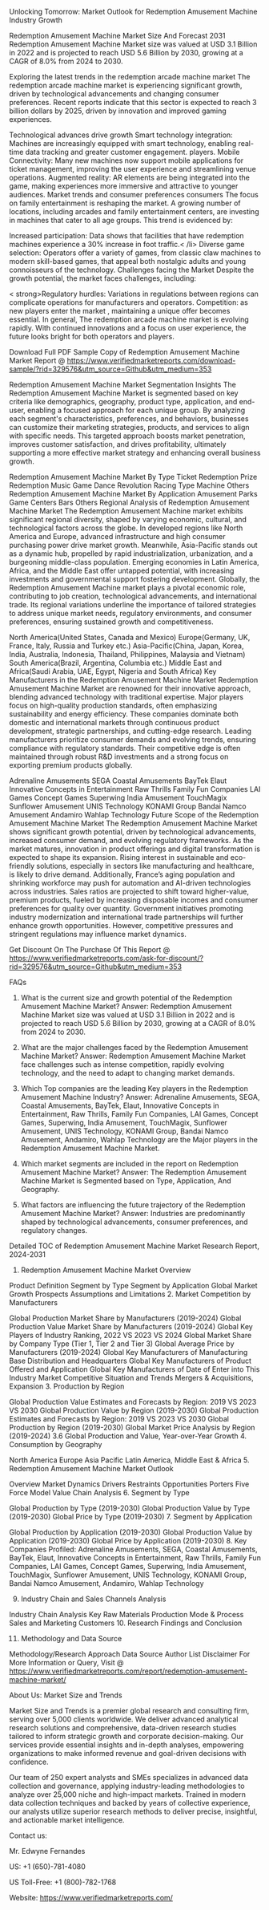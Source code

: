 Unlocking Tomorrow: Market Outlook for Redemption Amusement Machine Industry Growth


Redemption Amusement Machine Market Size And Forecast 2031
Redemption Amusement Machine Market size was valued at USD 3.1 Billion in 2022 and is projected to reach USD 5.6 Billion by 2030, growing at a CAGR of 8.0% from 2024 to 2030.

Exploring the latest trends in the redemption arcade machine market
The redemption arcade machine market is experiencing significant growth, driven by technological advancements and changing consumer preferences. Recent reports indicate that this sector is expected to reach 3 billion dollars by 2025, driven by innovation and improved gaming experiences.

Technological advances drive growth
Smart technology integration: Machines are increasingly equipped with smart technology, enabling real-time data tracking and greater customer engagement. players.
Mobile Connectivity: Many new machines now support mobile applications for ticket management, improving the user experience and streamlining venue operations.
Augmented reality: AR elements are being integrated into the game, making experiences more immersive and attractive to younger audiences.
Market trends and consumer preferences consumers
The focus on family entertainment is reshaping the market. A growing number of locations, including arcades and family entertainment centers, are investing in machines that cater to all age groups. This trend is evidenced by:

Increased participation: Data shows that facilities that have redemption machines experience a 30% increase in foot traffic.< /li>
Diverse game selection: Operators offer a variety of games, from classic claw machines to modern skill-based games, that appeal both nostalgic adults and young connoisseurs of the technology.
Challenges facing the Market
Despite the growth potential, the market faces challenges, including:

< strong>Regulatory hurdles:
Variations in regulations between regions can complicate operations for manufacturers and operators.
Competition: as new players enter the market , maintaining a unique offer becomes essential.
In general, The redemption arcade machine market is evolving rapidly. With continued innovations and a focus on user experience, the future looks bright for both operators and players.

Download Full PDF Sample Copy of Redemption Amusement Machine Market Report @ https://www.verifiedmarketreports.com/download-sample/?rid=329576&utm_source=Github&utm_medium=353

Redemption Amusement Machine Market Segmentation Insights
The Redemption Amusement Machine Market is segmented based on key criteria like demographics, geography, product type, application, and end-user, enabling a focused approach for each unique group. By analyzing each segment's characteristics, preferences, and behaviors, businesses can customize their marketing strategies, products, and services to align with specific needs. This targeted approach boosts market penetration, improves customer satisfaction, and drives profitability, ultimately supporting a more effective market strategy and enhancing overall business growth.

Redemption Amusement Machine Market By Type
Ticket Redemption
Prize Redemption
Music Game
Dance Revolution
Racing Type Machine
Others
Redemption Amusement Machine Market By Application
Amusement Parks
Game Centers
Bars
Others
Regional Analysis of Redemption Amusement Machine Market
The Redemption Amusement Machine market exhibits significant regional diversity, shaped by varying economic, cultural, and technological factors across the globe. In developed regions like North America and Europe, advanced infrastructure and high consumer purchasing power drive market growth. Meanwhile, Asia-Pacific stands out as a dynamic hub, propelled by rapid industrialization, urbanization, and a burgeoning middle-class population. Emerging economies in Latin America, Africa, and the Middle East offer untapped potential, with increasing investments and governmental support fostering development. Globally, the Redemption Amusement Machine market plays a pivotal economic role, contributing to job creation, technological advancements, and international trade. Its regional variations underline the importance of tailored strategies to address unique market needs, regulatory environments, and consumer preferences, ensuring sustained growth and competitiveness.

North America(United States, Canada and Mexico)
Europe(Germany, UK, France, Italy, Russia and Turkey etc.)
Asia-Pacific(China, Japan, Korea, India, Australia, Indonesia, Thailand, Philippines, Malaysia and Vietnam)
South America(Brazil, Argentina, Columbia etc.)
Middle East and Africa(Saudi Arabia, UAE, Egypt, Nigeria and South Africa)
Key Manufacturers in the Redemption Amusement Machine Market
Redemption Amusement Machine Market are renowned for their innovative approach, blending advanced technology with traditional expertise. Major players focus on high-quality production standards, often emphasizing sustainability and energy efficiency. These companies dominate both domestic and international markets through continuous product development, strategic partnerships, and cutting-edge research. Leading manufacturers prioritize consumer demands and evolving trends, ensuring compliance with regulatory standards. Their competitive edge is often maintained through robust R&D investments and a strong focus on exporting premium products globally.

Adrenaline Amusements
SEGA
Coastal Amusements
BayTek
Elaut
Innovative Concepts in Entertainment
Raw Thrills
Family Fun Companies
LAI Games
Concept Games
Superwing
India Amusement
TouchMagix
Sunflower Amusement
UNIS Technology
KONAMI Group
Bandai Namco Amusement
Andamiro
Wahlap Technology
Future Scope of the Redemption Amusement Machine Market
The Redemption Amusement Machine Market shows significant growth potential, driven by technological advancements, increased consumer demand, and evolving regulatory frameworks. As the market matures, innovation in product offerings and digital transformation is expected to shape its expansion. Rising interest in sustainable and eco-friendly solutions, especially in sectors like manufacturing and healthcare, is likely to drive demand. Additionally, France’s aging population and shrinking workforce may push for automation and AI-driven technologies across industries. Sales ratios are projected to shift toward higher-value, premium products, fueled by increasing disposable incomes and consumer preferences for quality over quantity. Government initiatives promoting industry modernization and international trade partnerships will further enhance growth opportunities. However, competitive pressures and stringent regulations may influence market dynamics.

Get Discount On The Purchase Of This Report @ https://www.verifiedmarketreports.com/ask-for-discount/?rid=329576&utm_source=Github&utm_medium=353

FAQs
1. What is the current size and growth potential of the Redemption Amusement Machine Market?
Answer: Redemption Amusement Machine Market size was valued at USD 3.1 Billion in 2022 and is projected to reach USD 5.6 Billion by 2030, growing at a CAGR of 8.0% from 2024 to 2030.

2. What are the major challenges faced by the Redemption Amusement Machine Market?
Answer: Redemption Amusement Machine Market face challenges such as intense competition, rapidly evolving technology, and the need to adapt to changing market demands.

3. Which Top companies are the leading Key players in the Redemption Amusement Machine Industry?
Answer: Adrenaline Amusements, SEGA, Coastal Amusements, BayTek, Elaut, Innovative Concepts in Entertainment, Raw Thrills, Family Fun Companies, LAI Games, Concept Games, Superwing, India Amusement, TouchMagix, Sunflower Amusement, UNIS Technology, KONAMI Group, Bandai Namco Amusement, Andamiro, Wahlap Technology are the Major players in the Redemption Amusement Machine Market.

4. Which market segments are included in the report on Redemption Amusement Machine Market?
Answer: The Redemption Amusement Machine Market is Segmented based on Type, Application, And Geography.

5. What factors are influencing the future trajectory of the Redemption Amusement Machine Market?
Answer: Industries are predominantly shaped by technological advancements, consumer preferences, and regulatory changes.

Detailed TOC of Redemption Amusement Machine Market Research Report, 2024-2031
1. Redemption Amusement Machine Market Overview

Product Definition
Segment by Type
Segment by Application
Global Market Growth Prospects
Assumptions and Limitations
2. Market Competition by Manufacturers

Global Production Market Share by Manufacturers (2019-2024)
Global Production Value Market Share by Manufacturers (2019-2024)
Global Key Players of Industry Ranking, 2022 VS 2023 VS 2024
Global Market Share by Company Type (Tier 1, Tier 2 and Tier 3)
Global Average Price by Manufacturers (2019-2024)
Global Key Manufacturers of Manufacturing Base Distribution and Headquarters
Global Key Manufacturers of Product Offered and Application
Global Key Manufacturers of Date of Enter into This Industry
Market Competitive Situation and Trends
Mergers & Acquisitions, Expansion
3. Production by Region

Global Production Value Estimates and Forecasts by Region: 2019 VS 2023 VS 2030
Global Production Value by Region (2019-2030)
Global Production Estimates and Forecasts by Region: 2019 VS 2023 VS 2030
Global Production by Region (2019-2030)
Global Market Price Analysis by Region (2019-2024) 3.6 Global Production and Value, Year-over-Year Growth
4. Consumption by Geography

North America
Europe
Asia Pacific
Latin America, Middle East & Africa
5. Redemption Amusement Machine Market Outlook

Overview
Market Dynamics
Drivers
Restraints
Opportunities
Porters Five Force Model
Value Chain Analysis 
6. Segment by Type

Global Production by Type (2019-2030)
Global Production Value by Type (2019-2030)
Global Price by Type (2019-2030)
7. Segment by Application

Global Production by Application (2019-2030)
Global Production Value by Application (2019-2030)
Global Price by Application (2019-2030)
8. Key Companies Profiled: Adrenaline Amusements, SEGA, Coastal Amusements, BayTek, Elaut, Innovative Concepts in Entertainment, Raw Thrills, Family Fun Companies, LAI Games, Concept Games, Superwing, India Amusement, TouchMagix, Sunflower Amusement, UNIS Technology, KONAMI Group, Bandai Namco Amusement, Andamiro, Wahlap Technology

9. Industry Chain and Sales Channels Analysis

Industry Chain Analysis
Key Raw Materials
Production Mode & Process
Sales and Marketing
Customers
10. Research Findings and Conclusion

11. Methodology and Data Source

Methodology/Research Approach
Data Source
Author List
Disclaimer
For More Information or Query, Visit @ https://www.verifiedmarketreports.com/report/redemption-amusement-machine-market/

About Us: Market Size and Trends

Market Size and Trends is a premier global research and consulting firm, serving over 5,000 clients worldwide. We deliver advanced analytical research solutions and comprehensive, data-driven research studies tailored to inform strategic growth and corporate decision-making. Our services provide essential insights and in-depth analyses, empowering organizations to make informed revenue and goal-driven decisions with confidence.

Our team of 250 expert analysts and SMEs specializes in advanced data collection and governance, applying industry-leading methodologies to analyze over 25,000 niche and high-impact markets. Trained in modern data collection techniques and backed by years of collective experience, our analysts utilize superior research methods to deliver precise, insightful, and actionable market intelligence.

Contact us:

Mr. Edwyne Fernandes

US: +1 (650)-781-4080

US Toll-Free: +1 (800)-782-1768

Website: https://www.verifiedmarketreports.com/
